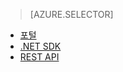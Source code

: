 > [AZURE.SELECTOR]
- [포털](../articles/media-services-manage-content.md#publish)
- [.NET SDK](../articles/media-services-deliver-streaming-content.md)
- [REST API](../articles/media-services-rest-deliver-streaming-content.md)

<!--HONumber=52--> 
